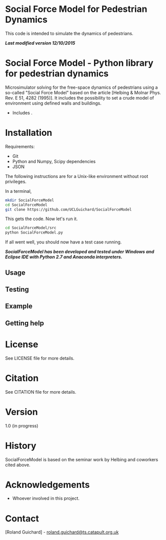 Social Force Model for Pedestrian Dynamics 
==========================================

This code is intended to simulate the dynamics of pedestrians.

***Last modified version 12/10/2015***

Social Force Model - Python library for pedestrian dynamics
===========================================================

Microsimulator solving for the free-space dynamics of pedestrians using a so-called "Social Force
Model" based on the article [Helbing & Molnar Phys. Rev. E 51, 4282 (1995)]. It includes the possibility 
to set a crude model of environment using defined walls and buildings.

- Includes .

Installation
============

Requirements:

- Git
- Python and Numpy, Scipy dependencies
- JSON

The following instructions are for a Unix-like environment without 
root privileges.

In a terminal,

```sh
mkdir SocialForceModel
cd SocialForceModel
git clone https://github.com/UCLGuichard/SocialForceModel
```

This gets the code. Now let's run it.

```sh
cd SocialForceModel/src
python SocialForceModel.py
```

If all went well, you should now have a test case running.

***SocialForceModel has been developed and tested under Windows and Eclipse IDE with Python 2.7 and Anaconda interpreters.***

Usage
-----

Testing
-------

Example
-------

Getting help
------------

License
=======

See LICENSE file for more details.

Citation
========

See CITATION file for more details.

Version
=======

1.0 (in progress)

History
=======

SocialForceModel is based on the seminar work by Helbing and coworkers 
cited above.

Acknowledgements
================

- Whoever involved in this project.

Contact
=======

[Roland Guichard] - <roland.guichard@ts.catapult.org.uk>



